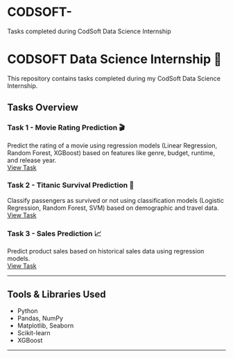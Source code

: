 # CODSOFT-
Tasks completed during CodSoft Data Science Internship
# CODSOFT Data Science Internship 🚀

This repository contains tasks completed during my CodSoft Data Science Internship.

## Tasks Overview
### Task 1 - Movie Rating Prediction 🎬
Predict the rating of a movie using regression models (Linear Regression, Random Forest, XGBoost) based on features like genre, budget, runtime, and release year.  
[View Task](./Task%201%20-%20Movie%20Rating%20Prediction)

### Task 2 - Titanic Survival Prediction 🚢
Classify passengers as survived or not using classification models (Logistic Regression, Random Forest, SVM) based on demographic and travel data.  
[View Task](./Task%202%20-%20Titanic%20Survival%20Prediction)

### Task 3 - Sales Prediction 📈
Predict product sales based on historical sales data using regression models.  
[View Task](./Task%203%20-%20Sales%20Prediction)

---

## Tools & Libraries Used
- Python
- Pandas, NumPy
- Matplotlib, Seaborn
- Scikit-learn
- XGBoost

---
